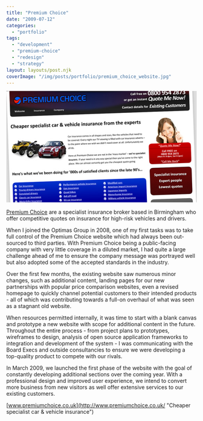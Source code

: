 ```yaml
---
title: "Premium Choice"
date: "2009-07-12"
categories: 
  - "portfolio"
tags: 
  - "development"
  - "premium-choice"
  - "redesign"
  - "strategy"
layout: layouts/post.njk
coverImage: "/img/posts/portfolio/premium_choice_website.jpg"
---
```


[![](/img/posts/portfolio/premium_choice_website.jpg "Premium Choice website")](https://www.premiumchoice.co.uk/)

[Premium Choice](http://www.premiumchoice.co.uk/) are a specialist insurance broker based in Birmingham who offer competitive quotes on insurance for high-risk vehicles and drivers.

When I joined the Optimas Group in 2008, one of my first tasks was to take full control of the Premium Choice website which had always been out-sourced to third parties. With Premium Choice being a public-facing company with very little coverage in a diluted market, I had quite a large challenge ahead of me to ensure the company message was portrayed well but also adopted some of the accepted standards in the industry.

Over the first few months, the existing website saw numerous minor changes, such as additional content, landing pages for our new partnerships with popular price comparison websites, even a revised homepage to quickly channel potential customers to their intended products - all of which was contributing towards a full-on overhaul of what was seen as a stagnant old website.

When resources permitted internally, it was time to start with a blank canvas and prototype a new website with scope for additional content in the future. Throughout the entire process - from project plans to prototypes, wireframes to design, analysis of open source application frameworks to integration and development of the system - I was communicating with the Board Execs and outside consultancies to ensure we were developing a top-quality product to compete with our rivals.

In March 2009, we launched the first phase of the website with the goal of constantly developing additional sections over the coming year. With a professional design and improved user experience, we intend to convert more business from new visitors as well offer extensive services to our existing customers.

[www.premiumchoice.co.uk](http://www.premiumchoice.co.uk/ "Cheaper specialist car & vehicle insurance")

